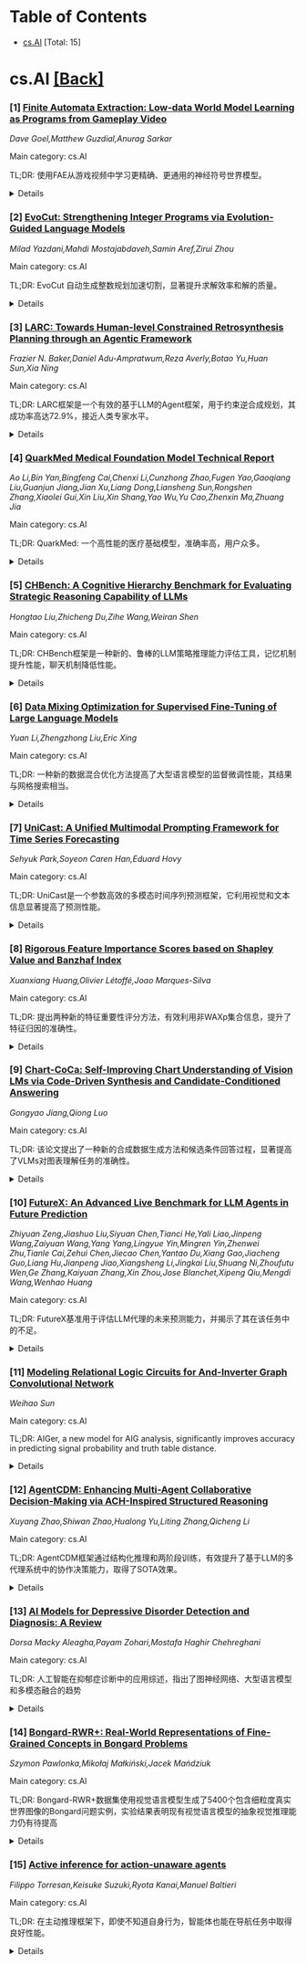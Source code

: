 <div id=toc></div>

# Table of Contents

- [cs.AI](#cs.AI) [Total: 15]


<div id='cs.AI'></div>

# cs.AI [[Back]](#toc)

### [1] [Finite Automata Extraction: Low-data World Model Learning as Programs from Gameplay Video](https://arxiv.org/abs/2508.11836)
*Dave Goel,Matthew Guzdial,Anurag Sarkar*

Main category: cs.AI

TL;DR: 使用FAE从游戏视频中学习更精确、更通用的神经符号世界模型。


<details>
  <summary>Details</summary>
Motivation: 现有的世界模型方法难以迁移学习到的环境动态和解释性，该论文旨在学习更精确和通用的环境模型。

Method: 提出了一种有限自动机提取 (FAE) 方法，从游戏视频中学习神经符号世界模型。使用Retro Coder DSL将游戏视频表示为程序。

Result: FAE学习到比现有方法更精确的环境模型和更通用的代码。

Conclusion: 提出了一种从游戏视频中学习神经符号世界模型的方法——有限自动机提取 (FAE)，该方法使用新型领域特定语言 (DSL) Retro Coder 将游戏视频表示为程序，学习到的模型比以往方法更精确、代码更通用。

Abstract: World models are defined as a compressed spatial and temporal learned
representation of an environment. The learned representation is typically a
neural network, making transfer of the learned environment dynamics and
explainability a challenge. In this paper, we propose an approach, Finite
Automata Extraction (FAE), that learns a neuro-symbolic world model from
gameplay video represented as programs in a novel domain-specific language
(DSL): Retro Coder. Compared to prior world model approaches, FAE learns a more
precise model of the environment and more general code than prior DSL-based
approaches.

</details>


### [2] [EvoCut: Strengthening Integer Programs via Evolution-Guided Language Models](https://arxiv.org/abs/2508.11850)
*Milad Yazdani,Mahdi Mostajabdaveh,Samin Aref,Zirui Zhou*

Main category: cs.AI

TL;DR: EvoCut 自动生成整数规划加速切割，显著提升求解效率和解的质量。


<details>
  <summary>Details</summary>
Motivation: 整数规划求解的NP-hard特性导致求解困难，人工设计加速切割耗时费力且需要专业知识。

Method: 结合大型语言模型和进化搜索算法自动生成加速切割。

Result: EvoCut减少了最优性差距17-57%，求解速度提高最高达4倍，在相同时间内获得更高质量的解。

Conclusion: EvoCut框架通过结合大型语言模型和进化搜索，自动化生成加速切割，提高整数规划求解效率，减少最优性差距17-57%，速度提升最高达4倍。

Abstract: Integer programming lies at the heart of crucial combinatorial optimization
tasks but remains challenging due to its NP-hard nature. An effective approach
for practically solving integer programs is the manual design of acceleration
cuts, i.e. inequalities that improve solver performance. However, this creative
process demands deep expertise and is yet to be automated. Our proposed
framework, EvoCut, automates the generation of acceleration cuts by combining
large language models (LLMs) with an evolutionary search. EvoCut (i)
initializes a diverse population of candidate cuts via an LLM-based initializer
agent; (ii) for each cut empirically evaluates both preservation of the optimal
solution and its ability to cut off fractional solutions across a verification
set; and (iii) iteratively refines the population through evolutionary
crossover and mutation agents. We quantify each cut's utility by its relative
reduction in the solver's optimality gap. Our comparisons against standard
integer programming practice show that EvoCut reduces optimality gap by 17-57%
within a fixed time. It obtains the same solutions up to 4 times as fast, and
obtains higher-quality solutions within the same time limit. Requiring no human
expert input, EvoCut reliably generates, improves, and empirically verifies
cuts that generalize to unseen instances. The code is available at
https://github.com/milad1378yz/EvoCut.

</details>


### [3] [LARC: Towards Human-level Constrained Retrosynthesis Planning through an Agentic Framework](https://arxiv.org/abs/2508.11860)
*Frazier N. Baker,Daniel Adu-Ampratwum,Reza Averly,Botao Yu,Huan Sun,Xia Ning*

Main category: cs.AI

TL;DR: LARC框架是一个有效的基于LLM的Agent框架，用于约束逆合成规划，其成功率高达72.9%，接近人类专家水平。


<details>
  <summary>Details</summary>
Motivation: 解决约束逆合成规划这一化学领域中的难题，为科学发现提供帮助。

Method: 开发了一个名为LARC的基于LLM的Agent框架，该框架将Agent-as-a-Judge机制融入逆合成规划过程，利用基于工具的推理进行约束评估和指导路线生成。

Result: LARC在48个约束逆合成规划任务中取得了72.9%的成功率，显著优于LLM基线模型。

Conclusion: LLM驱动的框架LARC在约束逆合成规划方面取得了显著成功，成功率达到72.9%，优于基线模型，并接近人类专家的水平。

Abstract: Large language model (LLM) agent evaluators leverage specialized tools to
ground the rational decision-making of LLMs, making them well-suited to aid in
scientific discoveries, such as constrained retrosynthesis planning.
Constrained retrosynthesis planning is an essential, yet challenging, process
within chemistry for identifying synthetic routes from commercially available
starting materials to desired target molecules, subject to practical
constraints. Here, we present LARC, the first LLM-based Agentic framework for
Retrosynthesis planning under Constraints. LARC incorporates agentic constraint
evaluation, through an Agent-as-a-Judge, directly into the retrosynthesis
planning process, using agentic feedback grounded in tool-based reasoning to
guide and constrain route generation. We rigorously evaluate LARC on a
carefully curated set of 48 constrained retrosynthesis planning tasks across 3
constraint types. LARC achieves a 72.9% success rate on these tasks, vastly
outperforming LLM baselines and approaching human expert-level success in
substantially less time. The LARC framework is extensible, and serves as a
first step towards an effective agentic tool or a co-scientist to human experts
for constrained retrosynthesis.

</details>


### [4] [QuarkMed Medical Foundation Model Technical Report](https://arxiv.org/abs/2508.11894)
*Ao Li,Bin Yan,Bingfeng Cai,Chenxi Li,Cunzhong Zhao,Fugen Yao,Gaoqiang Liu,Guanjun Jiang,Jian Xu,Liang Dong,Liansheng Sun,Rongshen Zhang,Xiaolei Gui,Xin Liu,Xin Shang,Yao Wu,Yu Cao,Zhenxin Ma,Zhuang Jia*

Main category: cs.AI

TL;DR: QuarkMed: 一个高性能的医疗基础模型，准确率高，用户众多。


<details>
  <summary>Details</summary>
Motivation: 满足医疗任务对专业知识、准确性和定制能力的需求。

Method: 利用精选的医疗数据处理、医疗内容检索增强生成 (RAG) 和大规模可验证强化学习流程。

Result: 在多个医疗基准测试中表现出强大的泛化能力，并在中华医师执业考试中达到 70% 的准确率。

Conclusion: QuarkMed 是一款高性能的医疗基础模型，在中华医师执业考试中取得了 70% 的准确率，并已服务数百万用户。

Abstract: Recent advancements in large language models have significantly accelerated
their adoption in healthcare applications, including AI-powered medical
consultations, diagnostic report assistance, and medical search tools. However,
medical tasks often demand highly specialized knowledge, professional accuracy,
and customization capabilities, necessitating a robust and reliable foundation
model. QuarkMed addresses these needs by leveraging curated medical data
processing, medical-content Retrieval-Augmented Generation (RAG), and a
large-scale, verifiable reinforcement learning pipeline to develop a
high-performance medical foundation model. The model achieved 70% accuracy on
the Chinese Medical Licensing Examination, demonstrating strong generalization
across diverse medical benchmarks. QuarkMed offers a powerful yet versatile
personal medical AI solution, already serving over millions of users at
ai.quark.cn.

</details>


### [5] [CHBench: A Cognitive Hierarchy Benchmark for Evaluating Strategic Reasoning Capability of LLMs](https://arxiv.org/abs/2508.11944)
*Hongtao Liu,Zhicheng Du,Zihe Wang,Weiran Shen*

Main category: cs.AI

TL;DR: CHBench框架是一种新的、鲁棒的LLM策略推理能力评估工具，记忆机制提升性能，聊天机制降低性能。


<details>
  <summary>Details</summary>
Motivation: 现有评估LLM策略推理能力的方法主要依赖效用性能指标，其鲁棒性不足。

Method: 提出了一种基于认知层次模型的评估框架CHBench，并通过对六个LLM在十五个精心选择的正规形式博弈中的行为数据进行三阶段系统评估。

Result: CHBench框架在不同对手间表现出一致的策略推理水平，证明了其鲁棒性和泛化能力。记忆机制增强了策略推理，而聊天机制则会降低其性能。

Conclusion: 该研究提出了一种新的评估大型语言模型（LLM）策略推理能力的框架CHBench，该框架基于认知层次模型，并通过对六个LLM在十五个博弈中的行为数据分析，评估了LLM的策略推理水平，结果表明LLM在不同对手间的策略推理水平一致，且记忆机制增强了策略推理，而聊天机制则会降低其性能。

Abstract: Game-playing ability serves as an indicator for evaluating the strategic
reasoning capability of large language models (LLMs). While most existing
studies rely on utility performance metrics, which are not robust enough due to
variations in opponent behavior and game structure. To address this limitation,
we propose \textbf{Cognitive Hierarchy Benchmark (CHBench)}, a novel evaluation
framework inspired by the cognitive hierarchy models from behavioral economics.
We hypothesize that agents have bounded rationality -- different agents behave
at varying reasoning depths/levels. We evaluate LLMs' strategic reasoning
through a three-phase systematic framework, utilizing behavioral data from six
state-of-the-art LLMs across fifteen carefully selected normal-form games.
Experiments show that LLMs exhibit consistent strategic reasoning levels across
diverse opponents, confirming the framework's robustness and generalization
capability. We also analyze the effects of two key mechanisms (Chat Mechanism
and Memory Mechanism) on strategic reasoning performance. Results indicate that
the Chat Mechanism significantly degrades strategic reasoning, whereas the
Memory Mechanism enhances it. These insights position CHBench as a promising
tool for evaluating LLM capabilities, with significant potential for future
research and practical applications.

</details>


### [6] [Data Mixing Optimization for Supervised Fine-Tuning of Large Language Models](https://arxiv.org/abs/2508.11953)
*Yuan Li,Zhengzhong Liu,Eric Xing*

Main category: cs.AI

TL;DR: 一种新的数据混合优化方法提高了大型语言模型的监督微调性能，其结果与网格搜索相当。


<details>
  <summary>Details</summary>
Motivation: 优化用于大型语言模型监督微调的数据混合，以开发通用的模型。

Method: 该方法将数据混合建模为一个优化问题，通过参数化损失函数并利用微调缩放定律来优化数据权重。

Result: 该方法在各个领域都取得了优异的整体和个体性能，与网格搜索相比，每个领域的损失平均仅高出 0.66%。重新加权流行的 SFT 数据集也提高了验证损失和下游性能。

Conclusion: 该论文提出了一种新的数据混合优化方法，用于改进大型语言模型的监督微调，该方法通过参数化损失函数并利用微调缩放定律来最小化验证损失，实验证明该方法能有效提高模型性能，且与网格搜索结果相当。

Abstract: Optimizing data mixtures for supervised fine-tuning (SFT) of large language
models (LLMs) is critical for developing general-purpose models, yet this area
remains underexplored. In this paper, we frame data mixing as an optimization
problem and introduce a novel method designed to minimize validation loss. Our
approach parametrizes the loss by modeling effective data transferred and
leveraging scaling laws for fine-tuning. By experimenting with various
small-scale data mixtures, we fit these parameters and derive the optimal
weights. We provide both mathematical proofs and empirical results
demonstrating that our algorithm achieves excellent overall and individual
performance across all domains. Through controlled experiments, we show that
models trained with our optimized weights perform on par with those using
optimal weights determined via grid search, with per-domain loss only 0.66%
higher than the best domain loss from grid search on average. Additionally, we
show that reweighting popular SFT datasets using our method improves both
validation loss and downstream performance. Finally, we discuss how our method
can generalize to guide data selection for domain-specific models and provide
insights into SFT.

</details>


### [7] [UniCast: A Unified Multimodal Prompting Framework for Time Series Forecasting](https://arxiv.org/abs/2508.11954)
*Sehyuk Park,Soyeon Caren Han,Eduard Hovy*

Main category: cs.AI

TL;DR: UniCast是一个参数高效的多模态时间序列预测框架，它利用视觉和文本信息显著提高了预测性能。


<details>
  <summary>Details</summary>
Motivation: 现有TSFM主要在单模态环境下运行，忽略了现实场景中时间序列数据通常伴随的丰富的多模态上下文，例如视觉和文本信号。

Method: 提出了一种新颖的、参数高效的多模态框架UniCast，该框架通过软提示微调将预训练的视觉和文本编码器的模态特定嵌入与冻结的TSFM集成。

Result: 在不同的时间序列预测基准测试中，UniCast始终且显著地优于所有现有的TSFM基线。

Conclusion: UniCast模型显著优于现有TSFM基线，突出了多模态语境在发展下一代通用时间序列预测器中的关键作用。

Abstract: Time series forecasting is a foundational task across domains, such as
finance, healthcare, and environmental monitoring. While recent advances in
Time Series Foundation Models (TSFMs) have demonstrated strong generalisation
through large-scale pretraining, existing models operate predominantly in a
unimodal setting, ignoring the rich multimodal context, such as visual and
textual signals, that often accompanies time series data in real-world
scenarios. This paper introduces a novel parameter-efficient multimodal
framework, UniCast, that extends TSFMs to jointly leverage time series, vision,
and text modalities for enhanced forecasting performance. Our method integrates
modality-specific embeddings from pretrained Vision and Text Encoders with a
frozen TSFM via soft prompt tuning, enabling efficient adaptation with minimal
parameter updates. This design not only preserves the generalisation strength
of the foundation model but also enables effective cross-modal interaction.
Extensive experiments across diverse time-series forecasting benchmarks
demonstrate that UniCast consistently and significantly outperforms all
existing TSFM baselines. The findings highlight the critical role of multimodal
context in advancing the next generation of general-purpose time series
forecasters.

</details>


### [8] [Rigorous Feature Importance Scores based on Shapley Value and Banzhaf Index](https://arxiv.org/abs/2508.11959)
*Xuanxiang Huang,Olivier Létoffé,Joao Marques-Silva*

Main category: cs.AI

TL;DR: 提出两种新的特征重要性评分方法，有效利用非WAXp集合信息，提升了特征归因的准确性。


<details>
  <summary>Details</summary>
Motivation: 现有的基于博弈论的特征归因方法忽略了非WAXp集合的贡献，而这些集合可能包含重要信息。

Method: 利用Shapley值和Banzhaf指数，考虑非WAXp集合计算特征贡献。

Result: 提出了两种新的特征重要性评分方法，并分析了它们的性质和计算复杂度。

Conclusion: 本文提出两种新颖的特征重要性评分方法，考虑了非WAXp集合在计算特征贡献中的作用，并量化了每个特征在排除对抗样本方面的有效性。

Abstract: Feature attribution methods based on game theory are ubiquitous in the field
of eXplainable Artificial Intelligence (XAI). Recent works proposed rigorous
feature attribution using logic-based explanations, specifically targeting
high-stakes uses of machine learning (ML) models. Typically, such works exploit
weak abductive explanation (WAXp) as the characteristic function to assign
importance to features. However, one possible downside is that the contribution
of non-WAXp sets is neglected. In fact, non-WAXp sets can also convey important
information, because of the relationship between formal explanations (XPs) and
adversarial examples (AExs). Accordingly, this paper leverages Shapley value
and Banzhaf index to devise two novel feature importance scores. We take into
account non-WAXp sets when computing feature contribution, and the novel scores
quantify how effective each feature is at excluding AExs. Furthermore, the
paper identifies properties and studies the computational complexity of the
proposed scores.

</details>


### [9] [Chart-CoCa: Self-Improving Chart Understanding of Vision LMs via Code-Driven Synthesis and Candidate-Conditioned Answering](https://arxiv.org/abs/2508.11975)
*Gongyao Jiang,Qiong Luo*

Main category: cs.AI

TL;DR: 该论文提出了一种新的合成数据生成方法和候选条件回答过程，显著提高了VLMs对图表理解任务的准确性。


<details>
  <summary>Details</summary>
Motivation: 现有的视觉语言模型（VLMs）在图表理解任务，特别是准确的图表描述和复杂的推理方面存在困难，合成数据生成是一种有前景的解决方案，但通常面临噪声标签的挑战。

Method: 该论文提出了一种图表合成流水线，通过代码生成和执行生成对齐的图表-问题-答案三元组，并设计了一种候选条件回答过程，该过程首先为每个查询生成多个响应，然后通过上下文关联这些候选答案来合成最终答案。

Result: 实验结果表明，该方法在完全自改进的范式中，无需人工标注数据或外部模型，就能显著提高VLMs的准确性，最高可达15.50个百分点。

Conclusion: 该论文提出了一种通过代码生成和执行生成图表-问题-答案三元组的合成数据生成方法，并设计了一种候选条件回答过程，以提高视觉语言模型（VLMs）对图表理解任务的准确性，实验表明该方法能显著提高VLMs的准确性，最高可达15.50个百分点。

Abstract: Vision Language Models (VLMs) often struggle with chart understanding tasks,
particularly in accurate chart description and complex reasoning. Synthetic
data generation is a promising solution, while usually facing the challenge of
noise labels. To address this challenge, we first introduce a chart synthesis
pipeline that generates aligned chart-question-answer triplets through code
generation and execution, ensuring the reliability of synthetic data without
human intervention. Furthermore, inspired by test-time scaling that increases
inference budget and thereby improves performance, we design a
candidate-conditioned answering process. The VLM first generates multiple
responses per query, and then synthesizes the final answer by contextualizing
these candidates. Experiments demonstrate significant improvements, with up to
15.50 points accuracy gain over the initial VLM, in a fully self-improving
paradigm without either human-labeled data or external models.

</details>


### [10] [FutureX: An Advanced Live Benchmark for LLM Agents in Future Prediction](https://arxiv.org/abs/2508.11987)
*Zhiyuan Zeng,Jiashuo Liu,Siyuan Chen,Tianci He,Yali Liao,Jinpeng Wang,Zaiyuan Wang,Yang Yang,Lingyue Yin,Mingren Yin,Zhenwei Zhu,Tianle Cai,Zehui Chen,Jiecao Chen,Yantao Du,Xiang Gao,Jiacheng Guo,Liang Hu,Jianpeng Jiao,Xiangsheng Li,Jingkai Liu,Shuang Ni,Zhoufutu Wen,Ge Zhang,Kaiyuan Zhang,Xin Zhou,Jose Blanchet,Xipeng Qiu,Mengdi Wang,Wenhao Huang*

Main category: cs.AI

TL;DR: FutureX基准用于评估LLM代理的未来预测能力，并揭示了其在该任务中的不足。


<details>
  <summary>Details</summary>
Motivation: 目前缺乏针对LLM代理未来预测能力的大规模基准，FutureX旨在解决这个问题。

Method: 构建了一个名为FutureX的动态实时评估基准，用于评估LLM代理的未来预测能力，并对25个LLM/agent模型进行了评估。

Result: 评估了25个LLM/agent模型，分析了代理的失败模式和性能缺陷，例如对虚假网页的脆弱性和时间有效性。

Conclusion: 本文介绍了一个名为FutureX的动态实时评估基准，用于评估大型语言模型（LLM）代理在未来预测任务中的性能，并对25个模型进行了评估，分析了其不足之处。

Abstract: Future prediction is a complex task for LLM agents, requiring a high level of
analytical thinking, information gathering, contextual understanding, and
decision-making under uncertainty. Agents must not only gather and interpret
vast amounts of dynamic information but also integrate diverse data sources,
weigh uncertainties, and adapt predictions based on emerging trends, just as
human experts do in fields like politics, economics, and finance. Despite its
importance, no large-scale benchmark exists for evaluating agents on future
prediction, largely due to challenges in handling real-time updates and
retrieving timely, accurate answers. To address this, we introduce
$\textbf{FutureX}$, a dynamic and live evaluation benchmark specifically
designed for LLM agents performing future prediction tasks. FutureX is the
largest and most diverse live benchmark for future prediction, supporting
real-time daily updates and eliminating data contamination through an automated
pipeline for question gathering and answer collection. We evaluate 25 LLM/agent
models, including those with reasoning, search capabilities, and integration of
external tools such as the open-source Deep Research Agent and closed-source
Deep Research models. This comprehensive evaluation assesses agents' adaptive
reasoning and performance in dynamic environments. Additionally, we provide
in-depth analyses of agents' failure modes and performance pitfalls in
future-oriented tasks, including the vulnerability to fake web pages and the
temporal validity. Our goal is to establish a dynamic, contamination-free
evaluation standard that drives the development of LLM agents capable of
performing at the level of professional human analysts in complex reasoning and
predictive thinking.

</details>


### [11] [Modeling Relational Logic Circuits for And-Inverter Graph Convolutional Network](https://arxiv.org/abs/2508.11991)
*Weihao Sun*

Main category: cs.AI

TL;DR: AIGer, a new model for AIG analysis, significantly improves accuracy in predicting signal probability and truth table distance.


<details>
  <summary>Details</summary>
Motivation: Existing methods lack the ability to jointly model functional and structural characteristics of AIGs and have insufficient dynamic information propagation capability.

Method: AIGer employs a heterogeneous graph convolutional network with dynamic relationship weight matrices and differentiated information aggregation approaches to model functional and structural characteristics of AIGs.

Result: AIGer improves MAE and MSE by 18.95% and 44.44% in SSP, and by 33.57% and 14.79% in TTDP, respectively, compared to state-of-the-art models.

Conclusion: AIGer, a novel model consisting of a node logic feature initialization embedding component and an AIGs feature learning network component, significantly outperforms existing models in Signal Probability Prediction (SSP) and Truth Table Distance Prediction (TTDP) tasks.

Abstract: The automation of logic circuit design enhances chip performance, energy
efficiency, and reliability, and is widely applied in the field of Electronic
Design Automation (EDA).And-Inverter Graphs (AIGs) efficiently represent,
optimize, and verify the functional characteristics of digital circuits,
enhancing the efficiency of EDA development.Due to the complex structure and
large scale of nodes in real-world AIGs, accurate modeling is challenging,
leading to existing work lacking the ability to jointly model functional and
structural characteristics, as well as insufficient dynamic information
propagation capability.To address the aforementioned challenges, we propose
AIGer.Specifically, AIGer consists of two components: 1) Node logic feature
initialization embedding component and 2) AIGs feature learning network
component.The node logic feature initialization embedding component projects
logic nodes, such as AND and NOT, into independent semantic spaces, to enable
effective node embedding for subsequent processing.Building upon this, the AIGs
feature learning network component employs a heterogeneous graph convolutional
network, designing dynamic relationship weight matrices and differentiated
information aggregation approaches to better represent the original structure
and information of AIGs.The combination of these two components enhances
AIGer's ability to jointly model functional and structural characteristics and
improves its message passing capability. Experimental results indicate that
AIGer outperforms the current best models in the Signal Probability Prediction
(SSP) task, improving MAE and MSE by 18.95\% and 44.44\%, respectively. In the
Truth Table Distance Prediction (TTDP) task, AIGer achieves improvements of
33.57\% and 14.79\% in MAE and MSE, respectively, compared to the
best-performing models.

</details>


### [12] [AgentCDM: Enhancing Multi-Agent Collaborative Decision-Making via ACH-Inspired Structured Reasoning](https://arxiv.org/abs/2508.11995)
*Xuyang Zhao,Shiwan Zhao,Hualong Yu,Liting Zhang,Qicheng Li*

Main category: cs.AI

TL;DR: AgentCDM框架通过结构化推理和两阶段训练，有效提升了基于LLM的多代理系统中的协作决策能力，取得了SOTA效果。


<details>
  <summary>Details</summary>
Motivation: 现有的基于LLM的多代理系统协作决策方法存在局限性，要么依赖于容易受单一代理认知偏差影响的“独裁”策略，要么依赖于无法充分利用集体智慧的“投票”方法。

Method: 提出了一种名为AgentCDM的结构化框架，该框架借鉴了认知科学中竞争性假设分析（ACH）的思想，通过两阶段训练范式（第一阶段使用显式支架指导模型进行结构化推理，第二阶段逐步去除支架以鼓励自主泛化）将决策过程从被动答案选择转变为主动假设评估和构建。

Result: AgentCDM在多个基准数据集上取得了最先进的性能，并表现出强大的泛化能力，验证了其在改进MAS协作决策质量和稳健性方面的有效性。

Conclusion: AgentCDM框架在多代理系统中提高了协作决策的质量和稳健性，并在多个基准数据集上取得了最先进的性能。

Abstract: Multi-agent systems (MAS) powered by large language models (LLMs) hold
significant promise for solving complex decision-making tasks. However, the
core process of collaborative decision-making (CDM) within these systems
remains underexplored. Existing approaches often rely on either ``dictatorial"
strategies that are vulnerable to the cognitive biases of a single agent, or
``voting-based" methods that fail to fully harness collective intelligence. To
address these limitations, we propose \textbf{AgentCDM}, a structured framework
for enhancing collaborative decision-making in LLM-based multi-agent systems.
Drawing inspiration from the Analysis of Competing Hypotheses (ACH) in
cognitive science, AgentCDM introduces a structured reasoning paradigm that
systematically mitigates cognitive biases and shifts decision-making from
passive answer selection to active hypothesis evaluation and construction. To
internalize this reasoning process, we develop a two-stage training paradigm:
the first stage uses explicit ACH-inspired scaffolding to guide the model
through structured reasoning, while the second stage progressively removes this
scaffolding to encourage autonomous generalization. Experiments on multiple
benchmark datasets demonstrate that AgentCDM achieves state-of-the-art
performance and exhibits strong generalization, validating its effectiveness in
improving the quality and robustness of collaborative decisions in MAS.

</details>


### [13] [AI Models for Depressive Disorder Detection and Diagnosis: A Review](https://arxiv.org/abs/2508.12022)
*Dorsa Macky Aleagha,Payam Zohari,Mostafa Haghir Chehreghani*

Main category: cs.AI

TL;DR: 人工智能在抑郁症诊断中的应用综述，指出了图神经网络、大型语言模型和多模态融合的趋势


<details>
  <summary>Details</summary>
Motivation: 抑郁症诊断主要依赖主观临床评估，人工智能的整合有望开发客观、可扩展和及时的诊断工具。

Method: 系统综述了55个关键研究，提出了一种新的分层分类法，并对常见公共数据集和标准评估指标进行了概述。

Result: 揭示了该领域的三大趋势，并为未来的研究提供了路线图。

Conclusion: 这篇论文对人工智能在抑郁症检测和诊断中的应用进行了综述，总结了该领域的三大趋势：图神经网络在脑连接建模中的主导地位、大型语言模型在语言和会话数据中的兴起以及对多模态融合、可解释性和算法公平性的关注。

Abstract: Major Depressive Disorder is one of the leading causes of disability
worldwide, yet its diagnosis still depends largely on subjective clinical
assessments. Integrating Artificial Intelligence (AI) holds promise for
developing objective, scalable, and timely diagnostic tools. In this paper, we
present a comprehensive survey of state-of-the-art AI methods for depression
detection and diagnosis, based on a systematic review of 55 key studies. We
introduce a novel hierarchical taxonomy that structures the field by primary
clinical task (diagnosis vs. prediction), data modality (text, speech,
neuroimaging, multimodal), and computational model class (e.g., graph neural
networks, large language models, hybrid approaches). Our in-depth analysis
reveals three major trends: the predominance of graph neural networks for
modeling brain connectivity, the rise of large language models for linguistic
and conversational data, and an emerging focus on multimodal fusion,
explainability, and algorithmic fairness. Alongside methodological insights, we
provide an overview of prominent public datasets and standard evaluation
metrics as a practical guide for researchers. By synthesizing current advances
and highlighting open challenges, this survey offers a comprehensive roadmap
for future innovation in computational psychiatry.

</details>


### [14] [Bongard-RWR+: Real-World Representations of Fine-Grained Concepts in Bongard Problems](https://arxiv.org/abs/2508.12026)
*Szymon Pawlonka,Mikołaj Małkiński,Jacek Mańdziuk*

Main category: cs.AI

TL;DR: Bongard-RWR+数据集使用视觉语言模型生成了5400个包含细粒度真实世界图像的Bongard问题实例，实验结果表明现有视觉语言模型的抽象视觉推理能力仍有待提高


<details>
  <summary>Details</summary>
Motivation: 现有的Bongard问题数据集存在规模小或概念过于简单的问题，难以充分测试抽象视觉推理模型的能力。

Method: 使用Pixtral-12B描述手动策划的图像并生成与基础概念一致的新描述，使用Flux.1-dev根据这些描述合成图像，并手动验证生成的图像是否忠实地反映了预期的概念。

Result: 评估结果表明，最先进的VLMs在识别细粒度视觉概念方面存在困难，这突出了它们在推理能力方面的局限性。

Conclusion: 这项工作介绍了Bongard-RWR+，一个包含5400个实例的BP数据集，使用视觉语言模型生成的类似真实世界的图像来表示原始BP抽象概念。评估结果表明，虽然VLMs能够识别粗粒度的视觉概念，但它们在识别细粒度概念方面始终存在困难，突出了其推理能力的局限性。

Abstract: Bongard Problems (BPs) provide a challenging testbed for abstract visual
reasoning (AVR), requiring models to identify visual concepts fromjust a few
examples and describe them in natural language. Early BP benchmarks featured
synthetic black-and-white drawings, which might not fully capture the
complexity of real-world scenes. Subsequent BP datasets employed real-world
images, albeit the represented concepts are identifiable from high-level image
features, reducing the task complexity. Differently, the recently released
Bongard-RWR dataset aimed at representing abstract concepts formulated in the
original BPs using fine-grained real-world images. Its manual construction,
however, limited the dataset size to just $60$ instances, constraining
evaluation robustness. In this work, we introduce Bongard-RWR+, a BP dataset
composed of $5\,400$ instances that represent original BP abstract concepts
using real-world-like images generated via a vision language model (VLM)
pipeline. Building on Bongard-RWR, we employ Pixtral-12B to describe manually
curated images and generate new descriptions aligned with the underlying
concepts, use Flux.1-dev to synthesize images from these descriptions, and
manually verify that the generated images faithfully reflect the intended
concepts. We evaluate state-of-the-art VLMs across diverse BP formulations,
including binary and multiclass classification, as well as textual answer
generation. Our findings reveal that while VLMs can recognize coarse-grained
visual concepts, they consistently struggle with discerning fine-grained
concepts, highlighting limitations in their reasoning capabilities.

</details>


### [15] [Active inference for action-unaware agents](https://arxiv.org/abs/2508.12027)
*Filippo Torresan,Keisuke Suzuki,Ryota Kanai,Manuel Baltieri*

Main category: cs.AI

TL;DR: 在主动推理框架下，即使不知道自身行为，智能体也能在导航任务中取得良好性能。


<details>
  <summary>Details</summary>
Motivation: 探究主动推理框架下，智能体是否需要知道自身行为才能有效规划未来行动。

Method: 通过在两个导航任务中比较知道自身行为和不知道自身行为的智能体，评估两种策略的性能。

Result: 不知道自身行为的智能体在性能上可以与知道自身行为的智能体相媲美。

Conclusion: 比较了主动推理框架下两种导航任务中，知道自身行为和不知道自身行为的智能体的性能，结果表明，不知道自身行为的智能体即使处于劣势，也能取得与知道自身行为的智能体相当的性能。

Abstract: Active inference is a formal approach to study cognition based on the notion
that adaptive agents can be seen as engaging in a process of approximate
Bayesian inference, via the minimisation of variational and expected free
energies. Minimising the former provides an account of perceptual processes and
learning as evidence accumulation, while minimising the latter describes how
agents select their actions over time. In this way, adaptive agents are able to
maximise the likelihood of preferred observations or states, given a generative
model of the environment. In the literature, however, different strategies have
been proposed to describe how agents can plan their future actions. While they
all share the notion that some kind of expected free energy offers an
appropriate way to score policies, sequences of actions, in terms of their
desirability, there are different ways to consider the contribution of past
motor experience to the agent's future behaviour. In some approaches, agents
are assumed to know their own actions, and use such knowledge to better plan
for the future. In other approaches, agents are unaware of their actions, and
must infer their motor behaviour from recent observations in order to plan for
the future. This difference reflects a standard point of departure in two
leading frameworks in motor control based on the presence, or not, of an
efference copy signal representing knowledge about an agent's own actions. In
this work we compare the performances of action-aware and action-unaware agents
in two navigations tasks, showing how action-unaware agents can achieve
performances comparable to action-aware ones while at a severe disadvantage.

</details>
